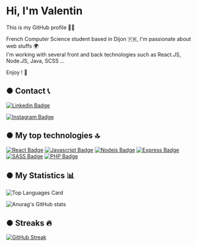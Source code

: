 # Hi, I'm Valentin

This is my GitHub profile 🙋‍♂️

French Computer Science student based in Dijon 🇫🇷, I'm passionate about web stuffs 🌍 <br />
I'm working with several front and back technologies such as React.JS, Node.JS, Java, SCSS ... <br /> 

Enjoy ! 🎊


## ● Contact 📞

[![Linkedin Badge](https://img.shields.io/badge/LinkedIn-0077B5?style=for-the-badge&logo=linkedin&logoColor=white)](https://www.linkedin.com/in/valentin-marguerie/)

[![Instagram Badge](https://img.shields.io/badge/Instagram-E4405F?style=for-the-badge&logo=instagram&logoColor=white)](https://www.instagram.com/valentin_marguerie/)


## ● My top technologies 🔝

[![React Badge](https://img.shields.io/badge/React-20232A?style=for-the-badge&logo=react&logoColor=61DAFB)](#) 
[![Javascript Badge](https://img.shields.io/badge/JavaScript-F7DF1E?style=for-the-badge&logo=javascript&logoColor=black)](#) 
[![Nodejs Badge](https://img.shields.io/badge/Node.js-43853D?style=for-the-badge&logo=node.js&logoColor=white)](#) 
[![Express Badge](https://img.shields.io/badge/Express.js-404D59?style=for-the-badge)](#) 
[![SASS Badge](https://img.shields.io/badge/Sass-CC6699?style=for-the-badge&logo=sass&logoColor=white)](#) 
[![PHP Badge](https://img.shields.io/badge/PHP-777BB4?style=for-the-badge&logo=php&logoColor=white)](#) 

## ● My Statistics 📊

![Top Languages Card](https://github-readme-stats.vercel.app/api/top-langs/?username=valentinm27&layout=compact&theme=calm&hide=css,HTML)

![Anurag's GitHub stats](https://github-readme-stats.vercel.app/api?username=valentinm27&show_icons=true&theme=calm&count_private=true)

## ●  Streaks 🔥
[![GitHub Streak](https://github-readme-streak-stats.herokuapp.com/?user=valentinm27&theme=calm)](https://git.io/streak-stats)


